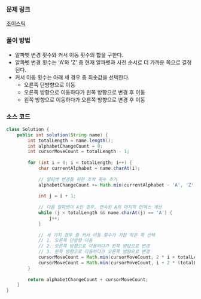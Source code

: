 ### 문제 링크
[조이스틱](https://school.programmers.co.kr/learn/courses/30/lessons/42860)

### 풀이 방법
- 알파벳 변경 횟수와 커서 이동 횟수의 합을 구한다.
- 알파벳 변경 횟수는 'A'와 'Z' 중 현재 알파벳과 사전 순서로 더 가까운 쪽으로 결정된다.
- 커서 이동 횟수는 아래 세 경우 중 최솟값을 선택한다.
    - 오른쪽 단뱡향으로 이동
    - 오른쪽 방향으로 이동하다가 왼쪽 방향으로 변경 후 이동
    - 왼쪽 방향으로 이동하다가 오른쪽 방향으로 변경 후 이동

### 소스 코드
```java
class Solution {  
    public int solution(String name) {
        int totalLength = name.length();
        int alphabetChangeCount = 0;
        int cursorMoveCount = totalLength - 1;
        
        for (int i = 0; i < totalLength; i++) {
            char currentAlphabet = name.charAt(i);
            
            // 알파벳 변경을 위한 조작 횟수 추가
            alphabetChangeCount += Math.min(currentAlphabet - 'A', 'Z' - currentAlphabet + 1);
            
            int j = i + 1;
            
            // 다음 알파벳이 A인 경우, 연속된 A의 마지막 인덱스 계산
            while (j < totalLength && name.charAt(j) == 'A') {
                j++;
            }
            
            // 세 가지 경우 중 커서 이동 횟수가 가장 작은 쪽 선택
            // 1. 오른쪽 단방향 이동
            // 2. 오른쪽 방향으로 이동하다가 왼쪽 방향으로 변경
            // 3. 왼쪽 방향으로 이동하다가 오른쪽 방향으로 변경
            cursorMoveCount = Math.min(cursorMoveCount, 2 * i + totalLength - j);
            cursorMoveCount = Math.min(cursorMoveCount, i + 2 * (totalLength - j));           
        }
        
        return alphabetChangeCount + cursorMoveCount;
    }
}
```